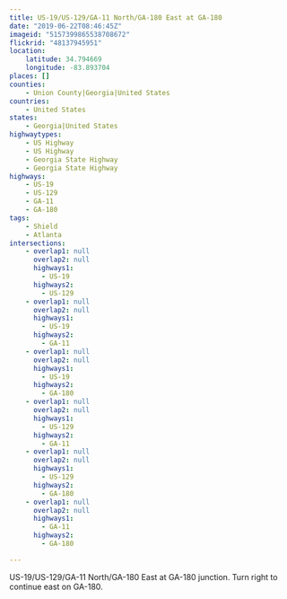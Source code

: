 ```yaml
---
title: US-19/US-129/GA-11 North/GA-180 East at GA-180
date: "2019-06-22T08:46:45Z"
imageid: "5157399865538708672"
flickrid: "48137945951"
location:
    latitude: 34.794669
    longitude: -83.893704
places: []
counties:
    - Union County|Georgia|United States
countries:
    - United States
states:
    - Georgia|United States
highwaytypes:
    - US Highway
    - US Highway
    - Georgia State Highway
    - Georgia State Highway
highways:
    - US-19
    - US-129
    - GA-11
    - GA-180
tags:
    - Shield
    - Atlanta
intersections:
    - overlap1: null
      overlap2: null
      highways1:
        - US-19
      highways2:
        - US-129
    - overlap1: null
      overlap2: null
      highways1:
        - US-19
      highways2:
        - GA-11
    - overlap1: null
      overlap2: null
      highways1:
        - US-19
      highways2:
        - GA-180
    - overlap1: null
      overlap2: null
      highways1:
        - US-129
      highways2:
        - GA-11
    - overlap1: null
      overlap2: null
      highways1:
        - US-129
      highways2:
        - GA-180
    - overlap1: null
      overlap2: null
      highways1:
        - GA-11
      highways2:
        - GA-180

---
```

US-19/US-129/GA-11 North/GA-180 East at GA-180 junction.  Turn right to continue east on GA-180.